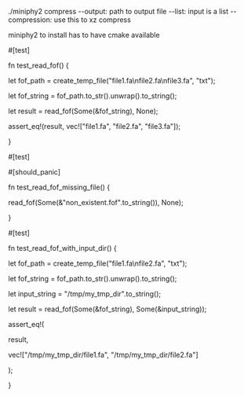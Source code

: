 ./miniphy2 compress 
--output: path to output file
--list: input is a list
--compression: use this to xz compress

miniphy2 to install has to have cmake available


#[test]

fn test_read_fof() {

let fof_path = create_temp_file("file1.fa\nfile2.fa\nfile3.fa", "txt");

let fof_string = fof_path.to_str().unwrap().to_string();

let result = read_fof(Some(&fof_string), None);

assert_eq!(result, vec!["file1.fa", "file2.fa", "file3.fa"]);

}

  

#[test]

#[should_panic]

fn test_read_fof_missing_file() {

read_fof(Some(&"non_existent.fof".to_string()), None);

}

  

#[test]

fn test_read_fof_with_input_dir() {

let fof_path = create_temp_file("file1.fa\nfile2.fa", "txt");

let fof_string = fof_path.to_str().unwrap().to_string();

let input_string = "/tmp/my_tmp_dir".to_string();

let result = read_fof(Some(&fof_string), Some(&input_string));

assert_eq!(

result,

vec!["/tmp/my_tmp_dir/file1.fa", "/tmp/my_tmp_dir/file2.fa"]

);

}